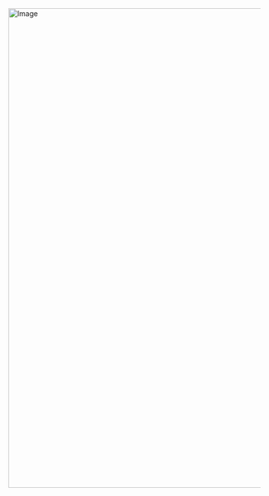 <img width="956" alt="Image" src="https://github.com/user-attachments/assets/82d46918-7849-45b5-8dee-b389395090b2" />
